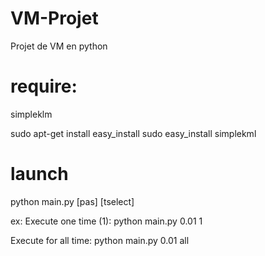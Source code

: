 VM-Projet
=========

Projet de VM en python

require:
=========

simpleklm

sudo apt-get install easy_install
sudo easy_install simplekml

launch
========

python main.py [pas] [tselect]

ex: 
Execute one time (1):
python main.py 0.01 1

Execute for all time:
python main.py 0.01 all
